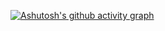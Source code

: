 [![Ashutosh's github activity graph](https://github-readme-activity-graph.cyclic.app/graph?username=Ma3ix996&theme=react)](https://github.com/ashutosh00710/github-readme-activity-graph)





